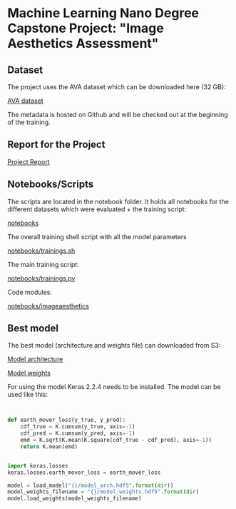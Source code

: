 # Machine Learning Nano Degree Capstone Project: "Image Aesthetics Assessment"

## Dataset 

The project uses the AVA dataset which can be downloaded here (32 GB):

[AVA dataset](http://academictorrents.com/details/71631f83b11d3d79d8f84efe0a7e12f0ac001460)

The metadata is hosted on Github and will be checked out at the beginning of the training.

## Report for the Project

[Project Report](report.pdf)

## Notebooks/Scripts

The scripts are located in the notebook folder. 
It holds all notebooks for the different datasets which were evaluated + the training script:

[notebooks](notebooks)

The overall training shell script with all the model parameters

[notebooks/trainings.sh](notebooks/trainings.sh)

The main training script:

[notebooks/trainings.py](notebooks/train.py)

Code modules:

[notebooks/imageaesthetics](notebooks/imageaesthetics)


## Best model

The best model (architecture and weights file) can downloaded from S3:

[Model architecture](https://s3.amazonaws.com/aesthetics-88h7ezehezz2/model_arch.hdf5)

[Model weights](https://s3.amazonaws.com/aesthetics-88h7ezehezz2/model_weights.hdf5)

For using the model Keras 2.2.4 needs to be installed.
The model can be used like this:

```python


def earth_mover_loss(y_true, y_pred):
    cdf_true = K.cumsum(y_true, axis=-1)
    cdf_pred = K.cumsum(y_pred, axis=-1)
    emd = K.sqrt(K.mean(K.square(cdf_true - cdf_pred), axis=-1))
    return K.mean(emd)


import keras.losses
keras.losses.earth_mover_loss = earth_mover_loss

model = load_model("{}/model_arch.hdf5".format(dir))
model_weights_filename = "{}/model_weights.hdf5".format(dir)
model.load_weights(model_weights_filename)
```
